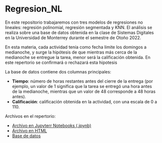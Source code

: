 # Regresion_NL

En este repositorio trabajaremos con tres modelos de regresiones no lineales: regresión polinomial, regresión segmentada y KNN. El análisis se realiza sobre una base de datos obtenida en la clase de Sistemas Digitales en la Universidad de Monterrey durante el semestre de Otoño 2022.

En esta materia, cada actividad tenía como fecha límite los domingos a medianoche, y surge la hipótesis de que mientras más cerca de la medianoche se entregue la tarea, menor será la calificación obtenida. En este repertorio se confirmará o rechazará esta hipotesis

La base de datos contiene dos columnas principales:

* **Tiempo**: número de horas restantes antes del cierre de la entrega (por ejemplo, un valor de 1 significa que la tarea se entregó una hora antes de la medianoche, mientras que un valor de 48 corresponde a 48 horas antes).
* **Calificación**: calificación obtenida en la actividad, con una escala de 0 a 110.

Archivos en el repertorio:
* [Archivo en Jupyterr Notebooks (.ipynb)](Regresion_NL.ipynb)
* [Archivo en HTML](Regresion_NL.html)
* [Base de datos](Tiempo_de_Entrega.csv)
